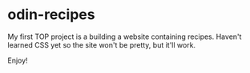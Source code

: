 # odin-recipes
My first TOP project is a building a website containing recipes. Haven't learned CSS yet so the site won't be pretty, but it'll work.

Enjoy!